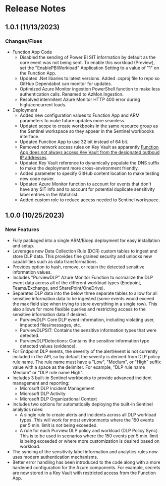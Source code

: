 # Release Notes
## 1.0.1 (11/13/2023)
### Changes/Fixes
- Function App Code
    - Disabled the sending of Power BI SIT information by default as the core event was not being sent. To enable this workload (Preview), set the "EnablePBIWorkload" Application Setting to a value of "1" on the Function App.
    - Updated .Net libaries to latest versions. Added .csproj file to repo so GitHub Dependabot can monitor for updates.
    - Optimized Azure Monitor ingestion PowerShell function to make less authentication calls. Renamed to AzMon.Ingestion.
    - Resolved intermitent Azure Monitor HTTP 400 error during high/concurrent loads.
- Deployment
    - Added new configuration values to Function App and ARM parameters to make future updates more seamless.
    - Updated scope to create workbooks in the same resource group as the Sentinel workspace so they appear in the Sentinel workbooks interface.
    - Updated Function App to use 32 bit instead of 64 bit.
    - Removed network access rules on Key Vault as apparently [Function App does not always access Key Vault from the designated outboud IP addresses](https://learn.microsoft.com/en-us/azure/azure-functions/ip-addresses?tabs=portal#find-outbound-ip-addresses).
    - Updated Key Vault reference to dynamically populate the DNS suffix to make the deployment more cross-environment friendly.
    - Added parameter to specify GitHub content location to make testing new code easier.
    - Updated Azure Monitor function to account for events that don't have any SIT info and to account for potential duplicate sensitivity label entries in the Watchlist.
    - Added custom role to reduce access needed to Sentinel workspace.

## 1.0.0 (10/25/2023)
### New Features
- Fully packaged into a single ARM/Bicep deployment for easy installation and setup.
- Leverages new Data Collection Rule (DCR) custom tables to ingest and store DLP data. This provides fine grained security and unlocks new capabilities such as data transformations.
- Provides option to hash, remove, or retain the detected sensitive information values.
- Includes "PurviewDLP" Azure Monitor Function to normalize the DLP event data across all of the different workload types (Endpoint, Teams/Exchange, and SharePoint/OneDrive).
- Separates DLP data into the below three separate tables to allow for all sensitive information data to be ingested (some events would exceed the max field size when trying to store everything in a single row). This also allows for more flexible queries and restricting access to the sensitive information data if desired.
    - PurviewDLP: Core DLP event information, including violating user, impacted files/messages, etc.
    - PurviewDLPSIT: Contains the sensitive information types that were detected.
    - PurviewDLPDetections: Contains the sensitive information type detected values (evidence).
- For Endpoint DLP events, the severity of the alert/event is not currently included in the API, so by default the severity is derived from DLP policy rule name. The rule name must have a "Low", "Medium", or "High" suffix value with a space as the delimiter. For example, "DLP rule name Medium" or "DLP rule name High".
- Includes 3 built-in Sentinel workbooks to provide advanced incident management and reporting:
    - Microsoft DLP Incident Management
    - Microsoft DLP Activity
    - Microsoft DLP Organizational Context
- Includes two options for automatically deploying the built-in Sentinel analytics rules:
    - A single rule to create alerts and incidents across all DLP workload types. This will work for most environments where the 150 events per 5 min. limit is not being exceeded.
    - A rule for each Purview DLP policy and workload (DLP Policy Sync). This is to be used in scenarios where the 150 events per 5 min. limit is being exceeded or where more customization is desired based on workload.
- The syncing of the sensitivity label information and analytics rules now uses modern authentication mechanisms.
- Better error handling has been introduced to the code along with a more hardened configuration for the Azure components. For example, secrets are now stored in a Key Vault with restricted access from the Function App.
